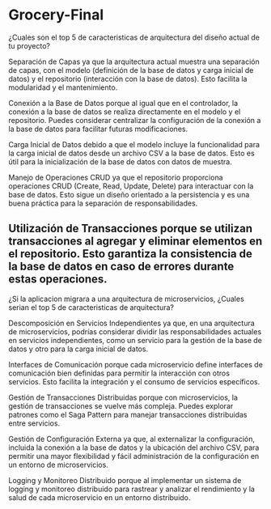 # Grocery-Final

¿Cuales son el top 5 de caracteristicas de arquitectura del diseño actual de tu proyecto? 

Separación de Capas ya que la arquitectura actual muestra una separación de capas, con el modelo (definición de la base de datos y carga inicial de datos) y el repositorio (interacción con la base de datos). Esto facilita la modularidad y el mantenimiento.

Conexión a la Base de Datos porque al igual que en el controlador, la conexión a la base de datos se realiza directamente en el modelo y el repositorio. Puedes considerar centralizar la configuración de la conexión a la base de datos para facilitar futuras modificaciones.

Carga Inicial de Datos debido a que el modelo incluye la funcionalidad para la carga inicial de datos desde un archivo CSV a la base de datos. Esto es útil para la inicialización de la base de datos con datos de muestra.

Manejo de Operaciones CRUD ya que el repositorio proporciona operaciones CRUD (Create, Read, Update, Delete) para interactuar con la base de datos. Esto sigue un diseño orientado a la persistencia y es una buena práctica para la separación de responsabilidades.

Utilización de Transacciones porque se utilizan transacciones al agregar y eliminar elementos en el repositorio. Esto garantiza la consistencia de la base de datos en caso de errores durante estas operaciones.
-----------------------------------------------------------------------------------------------------------------------------------
¿Si la aplicacion migrara a una arquitectura de microservicios, ¿Cuales serian el top 5 de caracteristicas de arquitectura?

Descomposición en Servicios Independientes ya que, en una arquitectura de microservicios, podrías considerar dividir las responsabilidades actuales en servicios independientes, como un servicio para la gestión de la base de datos y otro para la carga inicial de datos.

Interfaces de Comunicación porque cada microservicio define interfaces de comunicación bien definidas para permitir la interacción con otros servicios. Esto facilita la integración y el consumo de servicios específicos.

Gestión de Transacciones Distribuidas porque con microservicios, la gestión de transacciones se vuelve más compleja. Puedes explorar patrones como el Saga Pattern para manejar transacciones distribuidas entre servicios.

Gestión de Configuración Externa ya que, al externalizar la configuración, incluida la conexión a la base de datos y la ubicación del archivo CSV, para permitir una mayor flexibilidad y fácil administración de la configuración en un entorno de microservicios.

Logging y Monitoreo Distribuido porque al implementar un sistema de logging y monitoreo distribuido para rastrear y analizar el rendimiento y la salud de cada microservicio en un entorno distribuido.
